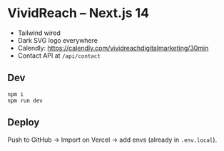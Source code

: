 # VividReach – Next.js 14

- Tailwind wired
- Dark SVG logo everywhere
- Calendly: https://calendly.com/vividreachdigitalmarketing/30min
- Contact API at `/api/contact`

## Dev
```
npm i
npm run dev
```

## Deploy
Push to GitHub → Import on Vercel → add envs (already in `.env.local`).
